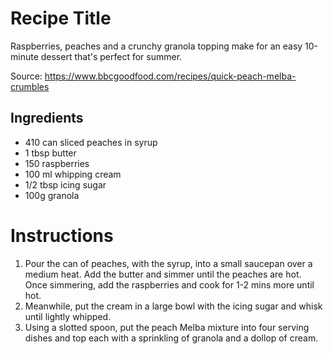 # Recipe Title

Raspberries, peaches and a crunchy granola topping make for an easy 10-minute dessert that's perfect for summer.

Source: https://www.bbcgoodfood.com/recipes/quick-peach-melba-crumbles

## Ingredients

- 410 can sliced peaches in syrup
- 1 tbsp butter
- 150 raspberries
- 100 ml whipping cream
- 1/2 tbsp icing sugar
- 100g granola

# Instructions

1. Pour the can of peaches, with the syrup, into a small saucepan over a medium heat. Add the butter and simmer until the peaches are hot. Once simmering, add the raspberries and cook for 1-2 mins more until hot.
2. Meanwhile, put the cream in a large bowl with the icing sugar and whisk until lightly whipped.
3. Using a slotted spoon, put the peach Melba mixture into four serving dishes and top each with a sprinkling of granola and a dollop of cream.
